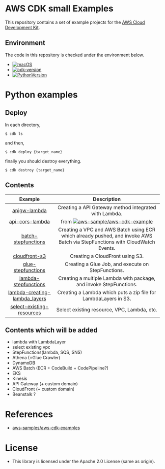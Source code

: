 # AWS CDK small Examples

This repository contains a set of example projects for the [AWS Cloud Development Kit](https://github.com/aws/aws-cdk).

## Environment

The code in this repository is checked under the environment below.

* [![macOS](https://img.shields.io/badge/macOS_Catalina-10.15.7-green.svg)]()
* [![cdk-version](https://img.shields.io/badge/aws_cdk-1.73.0-green.svg)](https://formulae.brew.sh/formula/aws-cdk)
* [![PythonVersion](https://img.shields.io/badge/python-3.8-blue.svg)](https://www.python.org/downloads/release/python-377/)

# Python examples


## Deploy

In each directory,

```
$ cdk ls
```

and then,

```
$ cdk deploy {target_name}
```

finally you should destroy everything.

```
$ cdk destroy {target_name}
```

## Contents

| Example | Description |
|:--:|:--:|
| [apigw-lambda](./python/apigw_lambda)  | Creating a API Gateway method integrated with Lambda. |
| [api-cors-lambda](./python/api-cors-lambda) | from [![aws-sample/aws-cdk-example](https://img.shields.io/badge/github-aws_cdk_example-red.svg)](https://github.com/aws-samples/aws-cdk-examples/tree/master/python/api-cors-lambda) |
| [batch-stepfunctions](./python/batch-stepfunctions)  | Creating a VPC and AWS Batch using ECR which already pushed, and invoke AWS Batch via StepFunctions with CloudWatch Events. |
| [cloudfront-s3](./python/cloudfront-s3)  | Creating a CloudFront using S3. |
| [glue-stepfunctions](./python/glue-stepfunctions)  | Creating a Glue Job, and execute on StepFunctions. |
| [lambda-stepfunctions](./python/lambda-stepfunctions)  | Creating a multiple Lambda with package, and invoke StepFunctions. |
| [lambda-creating-lambda_layers](./python/lambda-creating-lambda_layers)  | Creating a Lambda which puts a zip file for LambdaLayers in S3. |
| [select-existing-resources]()  | Select existing resource, VPC, Lambda, etc. |


## Contents which will be added

* lambda with LambdaLayer
* select existing vpc
* StepFunctions(lambda, SQS, SNS)
* Athena (=Glue Crawler)
* DynamoDB
* AWS Batch (ECR + CodeBuild + CodePipeline?)
* EKS
* Kinesis
* API Gateway (+ custom domain)
* CloudFront (+ custom domain)
* Beanstalk ?

# References

* [aws-samples/aws-cdk-examples](https://github.com/aws-samples/aws-cdk-examples)

# License

* This library is licensed under the Apache 2.0 License (same as origin).